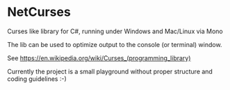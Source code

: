 # NetCurses
Curses like library for C#, running under Windows and Mac/Linux via Mono

The lib can be used to optimize output to the console (or terminal) window.

See https://en.wikipedia.org/wiki/Curses_(programming_library)


Currently the project is a small playground without proper structure and coding guidelines :-)


